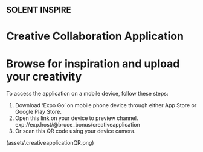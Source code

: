 ## SOLENT INSPIRE
# Creative Collaboration Application
# Browse for inspiration and upload your creativity

To access the application on a mobile device, follow these steps:

1.	Download ‘Expo Go’ on mobile phone device through either App Store or Google Play Store.
2.	Open this link on your device to preview channel. exp://exp.host/@bruce_bonus/creativeapplication
3.	Or scan this QR code using your device camera.

(assets\creativeapplicationQR.png)
